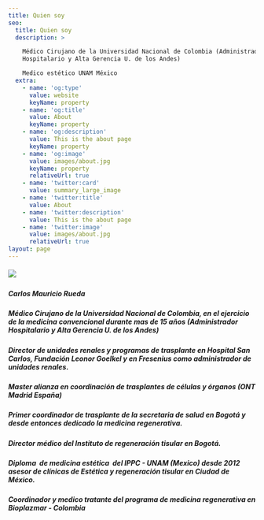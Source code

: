```yaml
---
title: Quien soy
seo:
  title: Quien soy
  description: >

    Médico Cirujano de la Universidad Nacional de Colombia (Administrador
    Hospitalario y Alta Gerencia U. de los Andes)

    Medico estético UNAM México
  extra:
    - name: 'og:type'
      value: website
      keyName: property
    - name: 'og:title'
      value: About
      keyName: property
    - name: 'og:description'
      value: This is the about page
      keyName: property
    - name: 'og:image'
      value: images/about.jpg
      keyName: property
      relativeUrl: true
    - name: 'twitter:card'
      value: summary_large_image
    - name: 'twitter:title'
      value: About
    - name: 'twitter:description'
      value: This is the about page
    - name: 'twitter:image'
      value: images/about.jpg
      relativeUrl: true
layout: page
---
```

##### ![](/images/foto.jpg)

##### Carlos Mauricio Rueda 

##### &#xA;Médico Cirujano de la Universidad Nacional de Colombia, en el ejercicio de la medicina convencional durante mas de 15 años (Administrador Hospitalario y Alta Gerencia U. de los Andes)

##### Director de unidades renales y programas de trasplante en Hospital San Carlos, Fundación Leonor Goelkel y en Fresenius como administrador de unidades renales.

##### Master alianza en coordinación de trasplantes de células y órganos (ONT Madrid España)

##### Primer coordinador de trasplante de la secretaria de salud en Bogotá y desde entonces dedicado la medicina regenerativa.

##### Director médico del Instituto de regeneración tisular en Bogotá.

##### Diploma  de medicina estética  del IPPC - UNAM (Mexico) desde 2012  asesor de clínicas de Estética y regeneración tisular en Ciudad de México.&#xA;

##### Coordinador y medico tratante del programa de medicina regenerativa en Bioplazmar - Colombia
